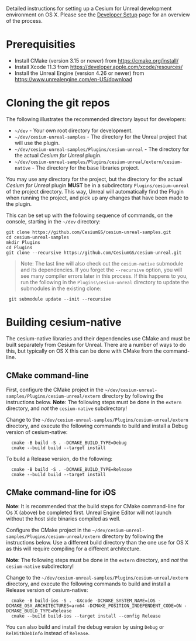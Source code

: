 Detailed instructions for setting up a Cesium for Unreal development environment on OS X. Please see the [Developer Setup](developer-setup.md) page for an overview of the process.

# Prerequisities

- Install CMake (version 3.15 or newer) from https://cmake.org/install/
- Install Xcode 11.3 from https://developer.apple.com/xcode/resources/
- Install the Unreal Engine (version 4.26 or newer) from https://www.unrealengine.com/en-US/download

# Cloning the git repos

The following illustrates the recommended directory layout for developers:

- `~/dev` - Your own root directory for development.
- `~/dev/cesium-unreal-samples` - The directory for the Unreal project that will use the plugin.
- `~/dev/cesium-unreal-samples/Plugins/cesium-unreal` - The directory for the actual *Cesium for Unreal* plugin.
- `~/dev/cesium-unreal-samples/Plugins/cesium-unreal/extern/cesium-native` - The directory for the base libraries project.

You may use any directory for the project, but the directory for the actual *Cesium for Unreal* plugin **MUST** be in a subdirectory `Plugins/cesium-unreal` of the project directory. This way, Unreal will automatically find the Plugin when running the project, and pick up any changes that have been made to the plugin.

This can be set up with the following sequence of commands, on the console, starting in the `~/dev` directory:

    git clone https://github.com/CesiumGS/cesium-unreal-samples.git
    cd cesium-unreal-samples
    mkdir Plugins
    cd Plugins
    git clone --recursive https://github.com/CesiumGS/cesium-unreal.git

> Note: The last line will also check out the `cesium-native` submodule and its dependencies. If you forget the `--recursive` option, you will see many compiler errors later in this process. If this happens to you, run the following in the `Plugins\cesium-unreal` directory to update the submodules in the existing clone:

     git submodule update --init --recursive

# Building cesium-native

The cesium-native libraries and their dependencies use CMake and must be built separately from Cesium for Unreal. There are a number of ways to do this, but typically on OS X this can be done with CMake from the command-line.

## CMake command-line

First, configure the CMake project in the `~/dev/cesium-unreal-samples/Plugins/cesium-unreal/extern` directory by following the instructions below.
**Note**: The following steps must be done in the `extern` directory, and *not* the `cesium-native` subdirectory!

Change to the `~/dev/cesium-unreal-samples/Plugins/cesium-unreal/extern` directory, and execute the following commands to build and install a Debug version of cesium-native:

      cmake -B build -S . -DCMAKE_BUILD_TYPE=Debug
      cmake --build build --target install

To build a Release version, do the following:

      cmake -B build -S . -DCMAKE_BUILD_TYPE=Release
      cmake --build build --target install

## CMake command-line for iOS

**Note**: It is recommended that the build steps for CMake command-line for Os X (above) be completed first. Unreal Engine Editor will not launch without the host side binaries compiled as well.

Configure the CMake project in the `~/dev/cesium-unreal-samples/Plugins/cesium-unreal/extern` directory by following the instructions below. Use a different build directory than the one use for OS X as this will require compiling for a different architecture.

**Note**: The following steps must be done in the `extern` directory, and *not* the `cesium-native` subdirectory!

Change to the `~/dev/cesium-unreal-samples/Plugins/cesium-unreal/extern` directory, and execute the following commands to build and install a Release version of cesium-native:

      cmake -B build-ios -S . -GXcode -DCMAKE_SYSTEM_NAME=iOS -DCMAKE_OSX_ARCHITECTURES=arm64 -DCMAKE_POSITION_INDEPENDENT_CODE=ON -DCMAKE_BUILD_TYPE=Release
      cmake --build build-ios --target install --config Release

You can also build and install the debug version by using `Debug` or `RelWithDebInfo` instead of `Release`.
